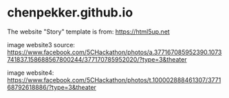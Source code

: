 # chenpekker.github.io


The website "Story" template is from: https://html5up.net

image website3 source: https://www.facebook.com/5CHackathon/photos/a.377167085952390.1073741837.158688567800244/377170785952020/?type=3&theater


image website4: https://www.facebook.com/5CHackathon/photos/t.100002888461307/377168792618886/?type=3&theater 
